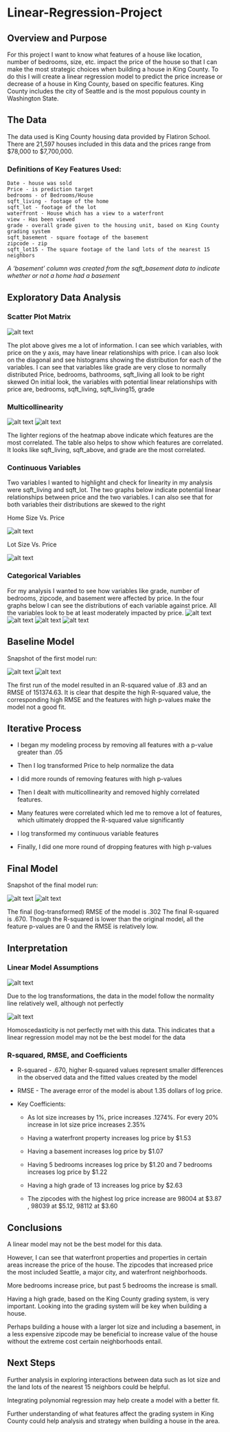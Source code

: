 # Linear-Regression-Project
## Overview and Purpose
For this project I want to know what features of a house like location, number of bedrooms, size, etc. impact the price of the house so that I can make the most strategic choices when building a house in King County.
To do this I will create a linear regression model to predict the price increase or decrease of a house in King County, based on specific features. 
King County includes the city of Seattle and is the most populous county in Washington State.  

## The Data
The data used is King County housing data provided by Flatiron School.
There are 21,597 houses included in this data and the prices range from $78,000 to $7,700,000.

### Definitions of Key Features Used:
    Date - house was sold
    Price - is prediction target
    bedrooms - of Bedrooms/House
    sqft_living - footage of the home
    sqft_lot - footage of the lot
    waterfront - House which has a view to a waterfront
    view - Has been viewed
    grade - overall grade given to the housing unit, based on King County grading system
    sqft_basement - square footage of the basement
    zipcode - zip
    sqft_lot15 - The square footage of the land lots of the nearest 15 neighbors
*A ‘basement’ column was created from the sqft_basement data to indicate whether or not a home had a basement*


## Exploratory Data Analysis
### Scatter Plot Matrix
![alt text](Images/Scatter%20Matrix%20Plot.png)

The plot above gives me a lot of information. I can see which variables, with price on the y axis, may have linear relationships with price. 
I can also look on the diagonal and see histograms showing the distribution for each of the variables.
I can see that variables like grade are very close to normally distributed
Price, bedrooms, bathrooms, sqft_living all look to be right skewed
On initial look, the variables with potential linear relationships with price are, bedrooms, sqft_living, sqft_living15, grade

### Multicollinearity 
![alt text](Images/Multicollinearity%20Heatmap.png)
![alt text](Images/Multicollinearity%20Table.png)

The lighter regions of the heatmap above indicate which features are the most correlated. The table also helps to show which features are correlated. It looks like sqft_living, sqft_above, and grade are the most correlated.

### Continuous Variables
Two variables I wanted to highlight and check for linearity in my analysis were sqft_living and sqft_lot. The two graphs below indicate potential linear relationships between price and the two variables. I can also see that for both variables their distributions are skewed to the right

Home Size Vs. Price

![alt text](Images/Size%20of%20Home%20Vs%20Price.png)

Lot Size Vs. Price

![alt text](Images/Lot%20size%20vs%20price.png)

### Categorical Variables
For my analysis I wanted to see how variables like grade, number of bedrooms, zipcode, and basement were affected by price. In the four graphs below I can see the distributions of each variable against price. All the variables look to be at least moderately impacted by price. 
![alt text](Images/Grade%20Vs.%20Price.png)
![alt text](Images/Zipcode%20Vs.%20Price.png)
![alt text](Images/Bedrooms%20Vs.%20Price.png)
![alt text](Images/Basement%20Vs.%20Price.png)

## Baseline Model 
Snapshot of the first model run:

![alt text](Images/First%20Model%20Run%201.png)
![alt text](Images/First%20Model%20Run%202.png)

The first run of the model resulted in  an R-squared value of .83 and an RMSE of 151374.63. It is clear that despite the high R-squared value, the corresponding high RMSE and the features with high p-values make the model not a good fit.

## Iterative Process
* I began my modeling process by removing all features with a p-value greater than .05

* Then I log transformed Price to help normalize the data 

* I did more rounds of removing features with high p-values

* Then I dealt with multicollinearity and removed highly correlated features.

* Many features were correlated which led me to remove a lot of features, which ultimately dropped the R-squared value significantly

* I log transformed my continuous variable features

* Finally, I did one more round of dropping features with high p-values

## Final Model 
Snapshot of the final model run:

![alt text](Images/Final%20Model%201.png)
![alt text](Images/Final%20Model%202.png)

The final (log-transformed) RMSE of the model is .302 The final R-squared is .670. Though the R-squared is lower than the original model, all the feature p-values are 0 and the RMSE is relatively low.

## Interpretation
### Linear Model Assumptions
![alt text](Images/qqplot.png)

Due to the log transformations, the data in the model follow the normality line relatively well, although not perfectly

![alt text](Images/Homoscedasticity.png)

Homoscedasticity is not perfectly met with this data. This indicates that a linear regression model may not be the best model for the data

### R-squared, RMSE, and Coefficients
* R-squared - .670, higher R-squared values represent smaller differences in the observed data and the fitted values created by the model

* RMSE - The average error of the model is about 1.35 dollars of log price.

* Key Coefficients:
    * As lot size increases by 1%, price increases .1274%. For every 20% increase in lot size price increases 2.35%

    * Having a waterfront property increases log price by $1.53

    * Having a basement increases log price by $1.07

    * Having 5 bedrooms increases log price by $1.20 and 7 bedrooms increases log price by $1.22

    * Having a high grade of 13 increases log price by $2.63

  * The zipcodes with the highest log price increase are 98004 at $3.87 , 98039 at $5.12, 98112 at $3.60

## Conclusions
A linear model may not be the best model for this data.

However, I can see that waterfront properties and properties in certain areas increase the price of the house. The zipcodes that increased price the most included Seattle, a major city, and waterfront neighborhoods.

More bedrooms increase price, but past 5 bedrooms the increase is small.

Having a high grade, based on the King County grading system, is very important. Looking into the grading system will be key when building a house.

Perhaps building a house with a larger lot size and including a basement, in a less expensive zipcode may be beneficial to increase value of the house without the extreme cost certain neighborhoods entail.

## Next Steps
Further analysis in exploring interactions between data such as lot size and the land lots of the nearest 15 neighbors could be helpful.

Integrating polynomial regression may help create a model with a better fit. 

Further understanding of what features affect the grading system in King County could help analysis and strategy when building a house in the area.

